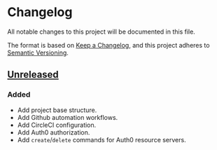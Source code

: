 # Changelog

All notable changes to this project will be documented in this file.

The format is based on [Keep a Changelog](https://keepachangelog.com/en/1.0.0/),
and this project adheres to [Semantic Versioning](https://semver.org/spec/v2.0.0.html).



## [Unreleased]

### Added

- Add project base structure.
- Add Github automation workflows.
- Add CircleCI configuration.
- Add Auth0 authorization.
- Add `create`/`delete` commands for Auth0 resource servers.

[Unreleased]: https://github.com/giantswarm/REPOSITORY_NAME/tree/master
